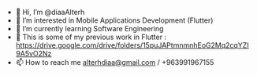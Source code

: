 - 👋 Hi, I’m @diaaAlterh
- 👀 I’m interested in Mobile Applications Development (Flutter)
- 🌱 I’m currently learning Software Engineering
- 👀 This is some of my previous work in Flutter : https://drive.google.com/drive/folders/15puJAPtmnmnhEoG2Mq2cqYZI9A5vO2Nz
- 📫 How to reach me alterhdiaa@gmail.com / +963991967155

<!---
diaaAlterh/diaaAlterh is a ✨ special ✨ repository because its `README.md` (this file) appears on your GitHub profile.
You can click the Preview link to take a look at your changes.
--->
